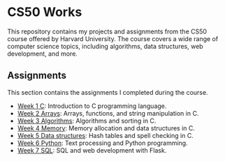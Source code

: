 # CS50 Works

This repository contains my projects and assignments from the CS50 course offered by Harvard University. The course covers a wide range of computer science topics, including algorithms, data structures, web development, and more.

## Assignments

This section contains the assignments I completed during the course.

- [Week 1 C](/week-1-c): Introduction to C programming language.
- [Week 2 Arrays](/week-2-arrays): Arrays, functions, and string manipulation in C.
- [Week 3 Algorithms](/week-3-algorithms): Algorithms and sorting in C.
- [Week 4 Memory](/week-4-memory): Memory allocation and data structures in C.
- [Week 5 Data structures](/week-5-data-structures): Hash tables and spell checking in C.
- [Week 6 Python](/week-6-python): Text processing and Python programming.
- [Week 7 SQL](/week-7-sql): SQL and web development with Flask.
